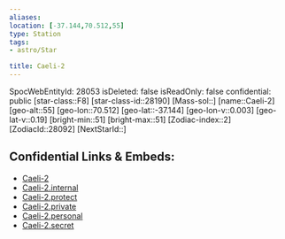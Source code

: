 ```yaml
---
aliases: 
location: [-37.144,70.512,55]
type: Station
tags:
- astro/Star

title: Caeli-2
---
```

SpocWebEntityId: 28053
isDeleted: false
isReadOnly: false
confidential: public
[star-class::F8]
[star-class-id::28190]
[Mass-sol::]
[name::Caeli-2]
[geo-alt::55]
[geo-lon::70.512]
[geo-lat::-37.144]
[geo-lon-v::0.003]
[geo-lat-v::0.19]
[bright-min::51]
[bright-max::51]
[Zodiac-index::2]
[ZodiacId::28092]
[NextStarId::]



## Confidential Links & Embeds: 
- [Caeli-2](../../../_public/astro/Star/Caeli-2.md) 
- [Caeli-2.internal](../../../_internal/astro/Star/Caeli-2.internal.md) 
- [Caeli-2.protect](../../../_protect/astro/Star/Caeli-2.protect.md) 
- [Caeli-2.private](../../../_private/astro/Star/Caeli-2.private.md) 
- [Caeli-2.personal](../../../_personal/astro/Star/Caeli-2.personal.md) 
- [Caeli-2.secret](../../../_secret/astro/Star/Caeli-2.secret.md)

